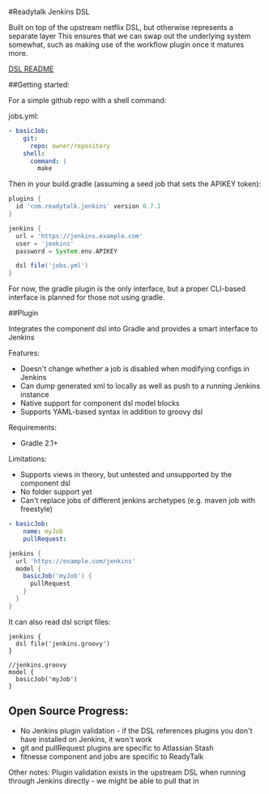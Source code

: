 #Readytalk Jenkins DSL

Built on top of the upstream netflix DSL, but otherwise represents a separate
layer This ensures that we can swap out the underlying system somewhat, such as
making use of the workflow plugin once it matures more.

[DSL README](dsl/README.md)

##Getting started:

For a simple github repo with a shell command:

jobs.yml:

```yaml
- basicJob:
    git:
      repo: owner/repository
    shell:
      command: |
        make
```

Then in your build.gradle (assuming a seed job that sets the APIKEY token):

```groovy
plugins {
  id 'com.readytalk.jenkins' version 0.7.1
}

jenkins {
  url = 'https://jenkins.example.com'
  user = 'jenkins'
  password = System.env.APIKEY

  dsl file('jobs.yml')
}
```

For now, the gradle plugin is the only interface, but a proper CLI-based
interface is planned for those not using gradle.

##Plugin

Integrates the component dsl into Gradle and provides a smart interface to Jenkins

Features:
  * Doesn't change whether a job is disabled when modifying configs in Jenkins
  * Can dump generated xml to locally as well as push to a running Jenkins instance
  * Native support for component dsl model blocks
  * Supports YAML-based syntax in addition to groovy dsl

Requirements:
  * Gradle 2.1+

Limitations:
  * Supports views in theory, but untested and unsupported by the component dsl
  * No folder support yet
  * Can't replace jobs of different jenkins archetypes (e.g. maven job with freestyle)

```yaml
- basicJob:
    name: myJob
    pullRequest:
```

```groovy
jenkins {
  url 'https://example.com/jenkins'
  model {
    basicJob('myJob') {
      pullRequest
    }
  }
}
```
It can also read dsl script files:

```
jenkins {
  dsl file('jenkins.groovy')
}
```

```
//jenkins.groovy
model {
  basicJob('myJob')
}
```

Open Source Progress:
---------------------
  * No Jenkins plugin validation - if the DSL references plugins you don't have installed on Jenkins, it won't work
  * git and pullRequest plugins are specific to Atlassian Stash
  * fitnesse component and jobs are specific to ReadyTalk

Other notes:
Plugin validation exists in the upstream DSL when running through Jenkins directly - we might be able to pull that in
